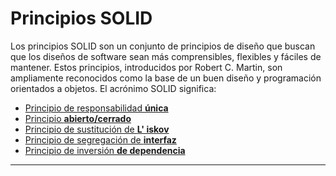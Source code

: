 # Principios SOLID

Los principios SOLID son un conjunto de principios de diseño que buscan que los diseños de software sean más
comprensibles, flexibles y fáciles de mantener. Estos principios, introducidos por Robert C. Martin, son ampliamente
reconocidos como la base de un buen diseño y programación orientados a objetos. El acrónimo SOLID significa:

- [Principio de responsabilidad **única**](single_responsability/single-responsability.md)
- [Principio **abierto/cerrado**]()
- [Principio de sustitución de **L' iskov**]()
- [Principio de segregación de **interfaz**]()
- [Principio de inversión **de dependencia**]()

---
